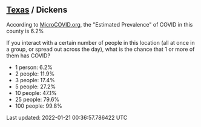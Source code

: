 
## [Texas](/united-states/texas) / Dickens

According to [MicroCOVID.org](http://microcovid.org),
the "Estimated Prevalence" of COVID in this county is 6.2%

If you interact with a certain number of people in this location
(all at once in a group, or spread out across the day), what is the chance that
1 or more of them has COVID?

- 1 person: 6.2%
- 2 people: 11.9%
- 3 people: 17.4%
- 5 people: 27.2%
- 10 people: 47.1%
- 25 people: 79.6%
- 100 people: 99.8%

Last updated: 2022-01-21 00:36:57.786422 UTC
